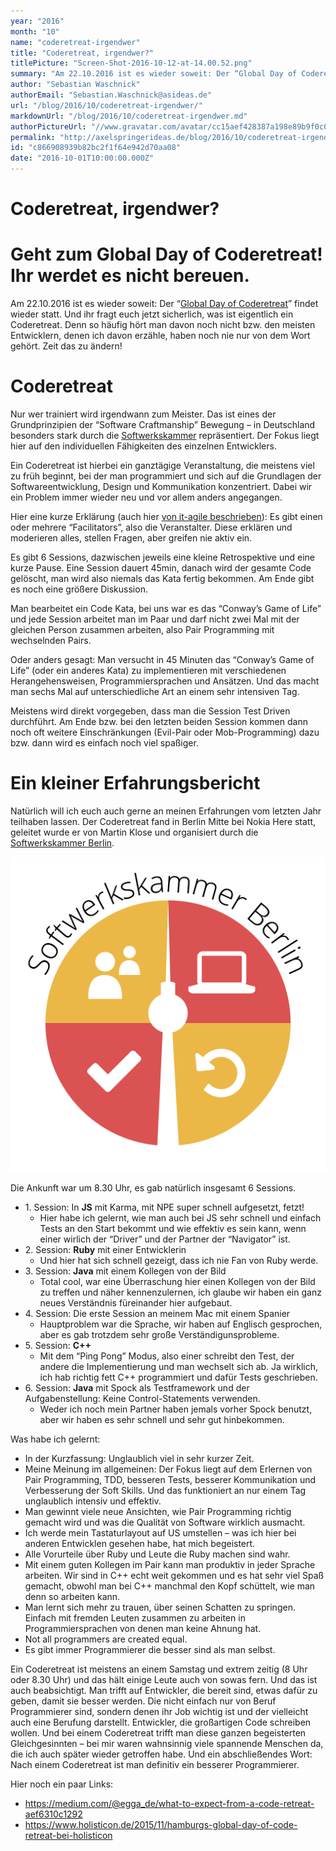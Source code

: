 ```yaml
---
year: "2016"
month: "10"
name: "coderetreat-irgendwer"
title: "Coderetreat, irgendwer?"
titlePicture: "Screen-Shot-2016-10-12-at-14.00.52.png"
summary: "Am 22.10.2016 ist es wieder soweit: Der “Global Day of Coderetreat” findet wieder statt. Und ihr fragt euch jetzt sicherlich, was ist eigentlich ein Coderetreat. Denn so häufig hört man davon noch nicht bzw. den meisten Entwicklern, denen ich davon erzähle, haben noch nie nur von dem Wort gehört. Zeit das zu ändern!"
author: "Sebastian Waschnick"
authorEmail: "Sebastian.Waschnick@asideas.de"
url: "/blog/2016/10/coderetreat-irgendwer/"
markdownUrl: "/blog/2016/10/coderetreat-irgendwer.md"
authorPictureUrl: "//www.gravatar.com/avatar/cc15aef428387a198e89b9f0c0c1a965"
permalink: "http://axelspringerideas.de/blog/2016/10/coderetreat-irgendwer/"
id: "c866908939b82bc2f1f64e942d70aa08"
date: "2016-10-01T10:00:00.000Z"
---
```

Coderetreat, irgendwer?
=======================

Geht zum Global Day of Coderetreat! Ihr werdet es nicht bereuen.
================================================================

Am 22.10.2016 ist es wieder soweit: Der “[Global Day of Coderetreat](http://globalday.coderetreat.org/)” findet wieder statt. Und ihr fragt euch jetzt sicherlich, was ist eigentlich ein Coderetreat. Denn so häufig hört man davon noch nicht bzw. den meisten Entwicklern, denen ich davon erzähle, haben noch nie nur von dem Wort gehört. Zeit das zu ändern!

Coderetreat
===========

Nur wer trainiert wird irgendwann zum Meister. Das ist eines der Grundprinzipien der “Software Craftmanship” Bewegung – in Deutschland besonders stark durch die [Softwerkskammer](https://www.softwerkskammer.org/) repräsentiert. Der Fokus liegt hier auf den individuellen Fähigkeiten des einzelnen Entwicklers.

Ein Coderetreat ist hierbei ein ganztägige Veranstaltung, die meistens viel zu früh beginnt, bei der man programmiert und sich auf die Grundlagen der Softwareentwicklung, Design und Kommunikation konzentriert. Dabei wir ein Problem immer wieder neu und vor allem anders angegangen.

Hier eine kurze Erklärung (auch hier [von it-agile beschrieben](https://www.it-agile.de/wissen/agiles-engineering/code-retreat/)): Es gibt einen oder mehrere “Facilitators”, also die Veranstalter. Diese erklären und moderieren alles, stellen Fragen, aber greifen nie aktiv ein.

Es gibt 6 Sessions, dazwischen jeweils eine kleine Retrospektive und eine kurze Pause. Eine Session dauert 45min, danach wird der gesamte Code gelöscht, man wird also niemals das Kata fertig bekommen. Am Ende gibt es noch eine größere Diskussion.

Man bearbeitet ein Code Kata, bei uns war es das “Conway’s Game of Life” und jede Session arbeitet man im Paar und darf nicht zwei Mal mit der gleichen Person zusammen arbeiten, also Pair Programming mit wechselnden Pairs.

Oder anders gesagt: Man versucht in 45 Minuten das “Conway’s Game of Life” (oder ein anderes Kata) zu implementieren mit verschiedenen Herangehensweisen, Programmiersprachen und Ansätzen. Und das macht man sechs Mal auf unterschiedliche Art an einem sehr intensiven Tag.

Meistens wird direkt vorgegeben, dass man die Session Test Driven durchführt. Am Ende bzw. bei den letzten beiden Session kommen dann noch oft weitere Einschränkungen (Evil-Pair oder Mob-Programming) dazu bzw. dann wird es einfach noch viel spaßiger.

Ein kleiner Erfahrungsbericht
=============================

Natürlich will ich euch auch gerne an meinen Erfahrungen vom letzten Jahr teilhaben lassen. Der Coderetreat fand in Berlin Mitte bei Nokia Here statt, geleitet wurde er von Martin Klose und organisiert durch die [Softwerkskammer Berlin](https://www.softwerkskammer.org/groups/berlin).

![swk](swk.png)

Die Ankunft war um 8.30 Uhr, es gab natürlich insgesamt 6 Sessions.

*   1\. Session: In **JS** mit Karma, mit NPE super schnell aufgesetzt, fetzt!
    *   Hier habe ich gelernt, wie man auch bei JS sehr schnell und einfach Tests an den Start bekommt und wie effektiv es sein kann, wenn einer wirlich der “Driver” und der Partner der “Navigator” ist.
*   2\. Session: **Ruby** mit einer Entwicklerin
    *   Und hier hat sich schnell gezeigt, dass ich nie Fan von Ruby werde.
*   3\. Session: **Java** mit einem Kollegen von der Bild
    *   Total cool, war eine Überraschung hier einen Kollegen von der Bild zu treffen und näher kennenzulernen, ich glaube wir haben ein ganz neues Verständnis füreinander hier aufgebaut.
*   4\. Session: Die erste Session an meinem Mac mit einem Spanier
    *   Hauptproblem war die Sprache, wir haben auf Englisch gesprochen, aber es gab trotzdem sehr große Verständigunsprobleme.
*   5\. Session: **C++**
    *   Mit dem “Ping Pong” Modus, also einer schreibt den Test, der andere die Implementierung und man wechselt sich ab. Ja wirklich, ich hab richtig fett C++ programmiert und dafür Tests geschrieben.
*   6\. Session: **Java** mit Spock als Testframework und der Aufgabenstellung: Keine Control-Statements verwenden.
    *   Weder ich noch mein Partner haben jemals vorher Spock benutzt, aber wir haben es sehr schnell und sehr gut hinbekommen.

Was habe ich gelernt:

*   In der Kurzfassung: Unglaublich viel in sehr kurzer Zeit.
*   Meine Meinung im allgemeinen: Der Fokus liegt auf dem Erlernen von Pair Programming, TDD, besseren Tests, besserer Kommunikation und Verbesserung der Soft Skills. Und das funktioniert an nur einem Tag unglaublich intensiv und effektiv.
*   Man gewinnt viele neue Ansichten, wie Pair Programming richtig gemacht wird und was die Qualität von Software wirklich ausmacht.
*   Ich werde mein Tastaturlayout auf US umstellen – was ich hier bei anderen Entwicklen gesehen habe, hat mich begeistert.
*   Alle Vorurteile über Ruby und Leute die Ruby machen sind wahr.
*   Mit einem guten Kollegen im Pair kann man produktiv in jeder Sprache arbeiten. Wir sind in C++ echt weit gekommen und es hat sehr viel Spaß gemacht, obwohl man bei C++ manchmal den Kopf schüttelt, wie man denn so arbeiten kann.
*   Man lernt sich mehr zu trauen, über seinen Schatten zu springen. Einfach mit fremden Leuten zusammen zu arbeiten in Programmiersprachen von denen man keine Ahnung hat.
*   Not all programmers are created equal.
*   Es gibt immer Programmierer die besser sind als man selbst.

Ein Coderetreat ist meistens an einem Samstag und extrem zeitig (8 Uhr oder 8.30 Uhr) und das hält einige Leute auch von sowas fern. Und das ist auch beabsichtigt. Man trifft auf Entwickler, die bereit sind, etwas dafür zu geben, damit sie besser werden. Die nicht einfach nur von Beruf Programmierer sind, sondern denen ihr Job wichtig ist und der vielleicht auch eine Berufung darstellt. Entwickler, die großartigen Code schreiben wollen. Und bei einem Coderetreat trifft man diese ganzen begeisterten Gleichgesinnten – bei mir waren wahnsinnig viele spannende Menschen da, die ich auch später wieder getroffen habe. Und ein abschließendes Wort: Nach einem Coderetreat ist man definitiv ein besserer Programmierer.

Hier noch ein paar Links:

*   https://medium.com/@egga_de/what-to-expect-from-a-code-retreat-aef6310c1292
*   https://www.holisticon.de/2015/11/hamburgs-global-day-of-code-retreat-bei-holisticon